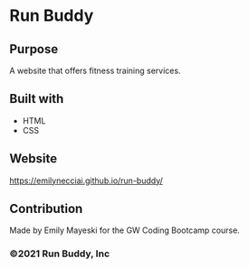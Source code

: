 # Run Buddy
## Purpose
A website that offers fitness training services. 

## Built with
* HTML
* CSS

## Website
https://emilynecciai.github.io/run-buddy/

## Contribution
Made by Emily Mayeski for the GW Coding Bootcamp course.

### ©️2021 Run Buddy, Inc 
